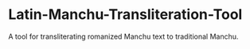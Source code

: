 # Latin-Manchu-Transliteration-Tool
A tool for transliterating romanized Manchu text to traditional Manchu.
